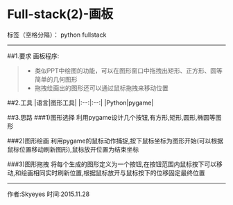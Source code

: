 ﻿# Full-stack(2)-画板

标签（空格分隔）： python fullstack

---

##1.要求
画板程序:
> * 类似PPT中绘图的功能，可以在图形窗口中拖拽出矩形、正方形、圆等简单的几何图形
> * 拖拽绘画出的图形还可以通过鼠标拖拽来移动位置

##2.工具
|语言|图形工具|
|:--:|:--:|
|Python|pygame|

##3.思路
###1)图形选择
利用pygame设计几个按钮,有方形,矩形,圆形,椭圆等图形

###2)图形绘画
利用pygame的鼠标动作捕捉,按下鼠标坐标为图形开始(可以根据鼠标位置移动刷新图形),鼠标放开位置为结束坐标

###3)图形拖拽
将每个生成的图形定义为一个按钮,在按钮范围内鼠标按下可以移动,和绘画相同实时刷新位置,根据鼠标放开与鼠标按下的位移固定最终位置

----
作者:Skyeyes
时间:2015.11.28


